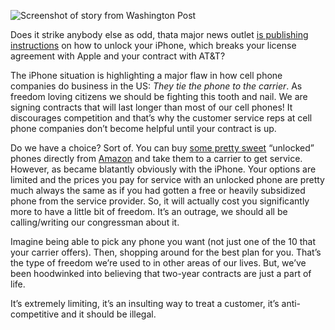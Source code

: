 <!--
slug: want-unlock-your-iphone-instructions-washington-po
date: Fri Jan 02 2009 09:00:00 GMT+0100 (CET)
tags: iphone, news, att
title: Want to Unlock Your iPhone? Instructions from Washington Post
id: 98747115
link: http://joreteg.com/post/98747115/want-unlock-your-iphone-instructions-washington-po
raw: {"blog_name":"henrikjoreteg","id":98747115,"post_url":"http://joreteg.com/post/98747115/want-unlock-your-iphone-instructions-washington-po","slug":"want-unlock-your-iphone-instructions-washington-po","type":"text","date":"2009-01-02 08:00:00 GMT","timestamp":1230883200,"state":"published","format":"markdown","reblog_key":"SrdUirE1","tags":["iphone","news","att"],"short_url":"http://tmblr.co/ZgL_Yy5uiBh","recommended_source":null,"recommended_color":null,"highlighted":[],"note_count":0,"title":"Want to Unlock Your iPhone? Instructions from Washington Post","body":"<p><img src=\"http://farm4.static.flickr.com/3104/3160180824_f42fb419d9.jpg\" alt=\"Screenshot of story from Washington Post\"/></p>\n\n<p>Does it strike anybody else as odd, thata major news outlet <a href=\"http://www.washingtonpost.com/wp-dyn/content/article/2009/01/01/AR2009010102135.html\">is publishing instructions</a> on how to unlock your iPhone, which breaks your license agreement with Apple and your contract with AT&amp;T?</p>\n\n<p>The iPhone situation is highlighting a major flaw in how cell phone companies do business in the US: <em>They tie the phone to the carrier</em>. As freedom loving citizens we should be fighting this tooth and nail. We are signing contracts that will last longer than most of our cell phones! It discourages competition and that&rsquo;s why the customer service reps at cell phone companies don&rsquo;t become helpful until your contract is up.</p>\n\n<p>Do we have a choice? Sort of. You can buy <a href=\"http://www.amazon.com/s/ref=nb_ss_gw_0_8?url=search-alias%3Daps&amp;field-keywords=unlocked+cell+phones&amp;x=0&amp;y=0&amp;sprefix=unlocked\">some pretty sweet</a> &ldquo;unlocked&rdquo; phones directly from <a href=\"http://www.amazon.com\">Amazon</a> and take them to a carrier to get service. However, as became blatantly obviously with the iPhone. Your options are limited and the prices you pay for service with an unlocked phone are pretty much always the same as if you had gotten a free or heavily subsidized phone from the service provider. So, it will actually cost you significantly more to have a little bit of freedom. It&rsquo;s an outrage, we should all be calling/writing our congressman about it.</p>\n\n<p>Imagine being able to pick any phone you want (not just one of the 10 that your carrier offers). Then, shopping around for the best plan for you. That&rsquo;s the type of freedom we&rsquo;re used to in other areas of our lives. But, we&rsquo;ve been hoodwinked into believing that two-year contracts are just a part of life.</p>\n\n<p>It&rsquo;s extremely limiting, it&rsquo;s an insulting way to treat a customer, it&rsquo;s anti-competitive and it should be illegal.</p>","reblog":{"tree_html":"","comment":"<p><img src=\"http://farm4.static.flickr.com/3104/3160180824_f42fb419d9.jpg\" alt=\"Screenshot of story from Washington Post\"></p>\n\n<p>Does it strike anybody else as odd, thata major news outlet <a href=\"http://www.washingtonpost.com/wp-dyn/content/article/2009/01/01/AR2009010102135.html\">is publishing instructions</a> on how to unlock your iPhone, which breaks your license agreement with Apple and your contract with AT&T?</p>\n\n<p>The iPhone situation is highlighting a major flaw in how cell phone companies do business in the US: <em>They tie the phone to the carrier</em>. As freedom loving citizens we should be fighting this tooth and nail. We are signing contracts that will last longer than most of our cell phones! It discourages competition and that’s why the customer service reps at cell phone companies don’t become helpful until your contract is up.</p>\n\n<p>Do we have a choice? Sort of. You can buy <a href=\"http://www.amazon.com/s/ref=nb_ss_gw_0_8?url=search-alias%3Daps&field-keywords=unlocked+cell+phones&x=0&y=0&sprefix=unlocked\">some pretty sweet</a> “unlocked” phones directly from <a href=\"http://www.amazon.com\">Amazon</a> and take them to a carrier to get service. However, as became blatantly obviously with the iPhone. Your options are limited and the prices you pay for service with an unlocked phone are pretty much always the same as if you had gotten a free or heavily subsidized phone from the service provider. So, it will actually cost you significantly more to have a little bit of freedom. It’s an outrage, we should all be calling/writing our congressman about it.</p>\n\n<p>Imagine being able to pick any phone you want (not just one of the 10 that your carrier offers). Then, shopping around for the best plan for you. That’s the type of freedom we’re used to in other areas of our lives. But, we’ve been hoodwinked into believing that two-year contracts are just a part of life.</p>\n\n<p>It’s extremely limiting, it’s an insulting way to treat a customer, it’s anti-competitive and it should be illegal.</p>"},"trail":[{"blog":{"name":"henrikjoreteg","active":true,"theme":{"header_full_width":1500,"header_full_height":500,"header_focus_width":676,"header_focus_height":380,"avatar_shape":"circle","background_color":"#F6F6F6","body_font":"Helvetica Neue","header_bounds":"0,1249,380,573","header_image":"http://static.tumblr.com/df7befc8b0387cf597578e613c221cb3/uzkwgdq/FAjnt7hyg/tumblr_static_agmw2bdhkjs4ws4sscw44swgc.jpg","header_image_focused":"http://static.tumblr.com/df7befc8b0387cf597578e613c221cb3/uzkwgdq/1oSnt7hyh/tumblr_static_tumblr_static_agmw2bdhkjs4ws4sscw44swgc_focused_v3.jpg","header_image_scaled":"http://static.tumblr.com/df7befc8b0387cf597578e613c221cb3/uzkwgdq/FAjnt7hyg/tumblr_static_agmw2bdhkjs4ws4sscw44swgc_2048_v2.jpg","header_stretch":true,"link_color":"#529ECC","show_avatar":true,"show_description":true,"show_header_image":true,"show_title":true,"title_color":"#444444","title_font":"Helvetica Neue","title_font_weight":"bold"}},"post":{"id":"98747115"},"content_raw":"<p><img src=\"http://farm4.static.flickr.com/3104/3160180824_f42fb419d9.jpg\" alt=\"Screenshot of story from Washington Post\"></p>\n\n<p>Does it strike anybody else as odd, thata major news outlet <a href=\"http://www.washingtonpost.com/wp-dyn/content/article/2009/01/01/AR2009010102135.html\">is publishing instructions</a> on how to unlock your iPhone, which breaks your license agreement with Apple and your contract with AT&T?</p>\n\n<p>The iPhone situation is highlighting a major flaw in how cell phone companies do business in the US: <em>They tie the phone to the carrier</em>. As freedom loving citizens we should be fighting this tooth and nail. We are signing contracts that will last longer than most of our cell phones! It discourages competition and that’s why the customer service reps at cell phone companies don’t become helpful until your contract is up.</p>\n\n<p>Do we have a choice? Sort of. You can buy <a href=\"http://www.amazon.com/s/ref=nb_ss_gw_0_8?url=search-alias%3Daps&field-keywords=unlocked+cell+phones&x=0&y=0&sprefix=unlocked\">some pretty sweet</a> “unlocked” phones directly from <a href=\"http://www.amazon.com\">Amazon</a> and take them to a carrier to get service. However, as became blatantly obviously with the iPhone. Your options are limited and the prices you pay for service with an unlocked phone are pretty much always the same as if you had gotten a free or heavily subsidized phone from the service provider. So, it will actually cost you significantly more to have a little bit of freedom. It’s an outrage, we should all be calling/writing our congressman about it.</p>\n\n<p>Imagine being able to pick any phone you want (not just one of the 10 that your carrier offers). Then, shopping around for the best plan for you. That’s the type of freedom we’re used to in other areas of our lives. But, we’ve been hoodwinked into believing that two-year contracts are just a part of life.</p>\n\n<p>It’s extremely limiting, it’s an insulting way to treat a customer, it’s anti-competitive and it should be illegal.</p>","content":"<p><img external_src=\"http://farm4.static.flickr.com/3104/3160180824_f42fb419d9.jpg\" src=\"http://assets.tumblr.com/images/inline_photo.png?2\" loader=\"http://assets.tumblr.com/images/inline_photo_loading.gif\" width=\"44\" height=\"49\" class=\"inline_external_image constrained_image\"/></p>\n\n<p>Does it strike anybody else as odd, thata major news outlet <a href=\"http://www.washingtonpost.com/wp-dyn/content/article/2009/01/01/AR2009010102135.html\">is publishing instructions</a> on how to unlock your iPhone, which breaks your license agreement with Apple and your contract with AT&amp;T?</p>\n\n<p>The iPhone situation is highlighting a major flaw in how cell phone companies do business in the US: <em>They tie the phone to the carrier</em>. As freedom loving citizens we should be fighting this tooth and nail. We are signing contracts that will last longer than most of our cell phones! It discourages competition and that’s why the customer service reps at cell phone companies don’t become helpful until your contract is up.</p>\n\n<p>Do we have a choice? Sort of. You can buy <a href=\"http://www.amazon.com/s/ref=nb_ss_gw_0_8?url=search-alias%3Daps&amp;field-keywords=unlocked+cell+phones&amp;x=0&amp;y=0&amp;sprefix=unlocked\">some pretty sweet</a> “unlocked” phones directly from <a href=\"http://www.amazon.com\">Amazon</a> and take them to a carrier to get service. However, as became blatantly obviously with the iPhone. Your options are limited and the prices you pay for service with an unlocked phone are pretty much always the same as if you had gotten a free or heavily subsidized phone from the service provider. So, it will actually cost you significantly more to have a little bit of freedom. It’s an outrage, we should all be calling/writing our congressman about it.</p>\n\n<p>Imagine being able to pick any phone you want (not just one of the 10 that your carrier offers). Then, shopping around for the best plan for you. That’s the type of freedom we’re used to in other areas of our lives. But, we’ve been hoodwinked into believing that two-year contracts are just a part of life.</p>\n\n<p>It’s extremely limiting, it’s an insulting way to treat a customer, it’s anti-competitive and it should be illegal.</p>","is_current_item":true,"is_root_item":true}]}
publish: 2009-01-02
-->


<p><img src="http://farm4.static.flickr.com/3104/3160180824_f42fb419d9.jpg" alt="Screenshot of story from Washington Post"/></p>

<p>Does it strike anybody else as odd, thata major news outlet <a href="http://www.washingtonpost.com/wp-dyn/content/article/2009/01/01/AR2009010102135.html">is publishing instructions</a> on how to unlock your iPhone, which breaks your license agreement with Apple and your contract with AT&amp;T?</p>

<p>The iPhone situation is highlighting a major flaw in how cell phone companies do business in the US: <em>They tie the phone to the carrier</em>. As freedom loving citizens we should be fighting this tooth and nail. We are signing contracts that will last longer than most of our cell phones! It discourages competition and that&rsquo;s why the customer service reps at cell phone companies don&rsquo;t become helpful until your contract is up.</p>

<p>Do we have a choice? Sort of. You can buy <a href="http://www.amazon.com/s/ref=nb_ss_gw_0_8?url=search-alias%3Daps&amp;field-keywords=unlocked+cell+phones&amp;x=0&amp;y=0&amp;sprefix=unlocked">some pretty sweet</a> &ldquo;unlocked&rdquo; phones directly from <a href="http://www.amazon.com">Amazon</a> and take them to a carrier to get service. However, as became blatantly obviously with the iPhone. Your options are limited and the prices you pay for service with an unlocked phone are pretty much always the same as if you had gotten a free or heavily subsidized phone from the service provider. So, it will actually cost you significantly more to have a little bit of freedom. It&rsquo;s an outrage, we should all be calling/writing our congressman about it.</p>

<p>Imagine being able to pick any phone you want (not just one of the 10 that your carrier offers). Then, shopping around for the best plan for you. That&rsquo;s the type of freedom we&rsquo;re used to in other areas of our lives. But, we&rsquo;ve been hoodwinked into believing that two-year contracts are just a part of life.</p>

<p>It&rsquo;s extremely limiting, it&rsquo;s an insulting way to treat a customer, it&rsquo;s anti-competitive and it should be illegal.</p>
